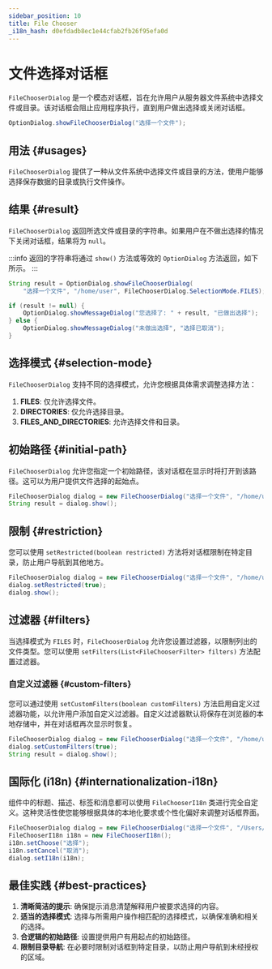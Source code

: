 ```yaml
---
sidebar_position: 10
title: File Chooser
_i18n_hash: d0efdadb8ec1e44cfab2fb26f95efa0d
---
```

# 文件选择对话框

<DocChip chip='shadow' />
<DocChip chip='since' label='24.02' />
<JavadocLink type="foundation" location="com/webforj/component/optiondialog/FileChooserDialog" top='true'/>

`FileChooserDialog` 是一个模态对话框，旨在允许用户从服务器文件系统中选择文件或目录。该对话框会阻止应用程序执行，直到用户做出选择或关闭对话框。

```java
OptionDialog.showFileChooserDialog("选择一个文件");
```

## 用法 {#usages}

`FileChooserDialog` 提供了一种从文件系统中选择文件或目录的方法，使用户能够选择保存数据的目录或执行文件操作。

<ComponentDemo 
path='/webforj/filechooserdialogbasic?' 
javaE='https://raw.githubusercontent.com/webforj/webforj-documentation/refs/heads/main/src/main/java/com/webforj/samples/views/optiondialog/filechooser/FileChooserDialogBasicView.java'
height = '600px'
/>

## 结果 {#result}

`FileChooserDialog` 返回所选文件或目录的字符串。如果用户在不做出选择的情况下关闭对话框，结果将为 `null`。

:::info
返回的字符串将通过 `show()` 方法或等效的 `OptionDialog` 方法返回，如下所示。 
:::

```java showLineNumbers
String result = OptionDialog.showFileChooserDialog(
    "选择一个文件", "/home/user", FileChooserDialog.SelectionMode.FILES);

if (result != null) {
    OptionDialog.showMessageDialog("您选择了: " + result, "已做出选择");
} else {
    OptionDialog.showMessageDialog("未做出选择", "选择已取消");
}
```

## 选择模式 {#selection-mode}

`FileChooserDialog` 支持不同的选择模式，允许您根据具体需求调整选择方法：

1. **FILES**: 仅允许选择文件。
2. **DIRECTORIES**: 仅允许选择目录。
3. **FILES_AND_DIRECTORIES**: 允许选择文件和目录。

## 初始路径 {#initial-path}

`FileChooserDialog` 允许您指定一个初始路径，该对话框在显示时将打开到该路径。这可以为用户提供文件选择的起始点。

```java showLineNumbers
FileChooserDialog dialog = new FileChooserDialog("选择一个文件", "/home/user");
String result = dialog.show();
```

## 限制 {#restriction}

您可以使用 `setRestricted(boolean restricted)` 方法将对话框限制在特定目录，防止用户导航到其他地方。

```java showLineNumbers
FileChooserDialog dialog = new FileChooserDialog("选择一个文件", "/home/user");
dialog.setRestricted(true);
dialog.show();
```

## 过滤器 {#filters}

当选择模式为 `FILES` 时，`FileChooserDialog` 允许您设置过滤器，以限制列出的文件类型。您可以使用 `setFilters(List<FileChooserFilter> filters)` 方法配置过滤器。

<ComponentDemo 
path='/webforj/filechooserdialogfilters?' 
javaE='https://raw.githubusercontent.com/webforj/webforj-documentation/refs/heads/main/src/main/java/com/webforj/samples/views/optiondialog/filechooser/FileChooserDialogFiltersView.java'
height = '600px'
/>

### 自定义过滤器 {#custom-filters}

您可以通过使用 `setCustomFilters(boolean customFilters)` 方法启用自定义过滤器功能，以允许用户添加自定义过滤器。自定义过滤器默认将保存在浏览器的本地存储中，并在对话框再次显示时恢复。

```java showLineNumbers
FileChooserDialog dialog = new FileChooserDialog("选择一个文件", "/home/user");
dialog.setCustomFilters(true);
String result = dialog.show();
```

## 国际化 (i18n) {#internationalization-i18n}

组件中的标题、描述、标签和消息都可以使用 `FileChooserI18n` 类进行完全自定义。这种灵活性使您能够根据具体的本地化要求或个性化偏好来调整对话框界面。

```java showLineNumbers
FileChooserDialog dialog = new FileChooserDialog("选择一个文件", "/Users/habof/bbx");
FileChooserI18n i18n = new FileChooserI18n();
i18n.setChoose("选择");
i18n.setCancel("取消");
dialog.setI18n(i18n);
```

## 最佳实践 {#best-practices}

1. **清晰简洁的提示**: 确保提示消息清楚解释用户被要求选择的内容。
2. **适当的选择模式**: 选择与所需用户操作相匹配的选择模式，以确保准确和相关的选择。
3. **合逻辑的初始路径**: 设置提供用户有用起点的初始路径。
4. **限制目录导航**: 在必要时限制对话框到特定目录，以防止用户导航到未经授权的区域。
